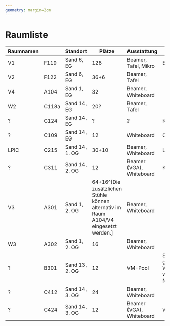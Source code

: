 ```yaml
---
geometry: margin=2cm
---
```



Raumliste
=========


| **Raumnamen** | | **Standort**  |**Plätze**| **Ausstattung**           | **Verwendung**           |
|---------|-------|---------------|----------|---------------------------|--------------------------|
| V1      |F119   |Sand 6, EG     |128       | Beamer, Tafel, Mikro      | Eröffnung und Abschluss   |
| V2      |F122   |Sand 6, EG     |36+6      | Beamer, Tafel             |      |
| V4      |A104   |Sand 1, EG     |32        | Beamer, Whiteboard        |     |
| W2      |C118a  |Sand 14, EG    |20?       | Beamer, Tafel             |     |
| ?       |C124   |Sand 14, EG    |?         | ?                         | Keine Ahnung              |
| ?       |C109   |Sand 14, EG    |12        | Whiteboard                | Orga- bzw. Rezeption      |
| LPIC    |C215   |Sand 14, 1. OG |30+10     | Beamer, Whiteboard        | LPIC-Prüfungen            |
| ?       |C311   |Sand 14, 2. OG |12        | Beamer (VGA), Whiteboard  | Kleiner Workshopraum      |
| V3      |A301   |Sand 1, 2. OG  |64+16^[Die zusätzlichen Stühle können alternativ im Raum A104/V4 eingesetzt werden.] | Beamer, Whiteboard        |    |
| W3      |A302   |Sand 1, 2. OG  |16        | Beamer, Whiteboard        |    |
| ?       |B301   |Sand 13, 2. OG |12        | VM-Pool                   | Sonderworkshopraum^[Kann ggf. für den Gentoo-Workshop verwendet werden. Keine allgemeine Nutzung möglich.]    |
| ?       |C412   |Sand 14, 3. OG |24        | Beamer, Whiteboard        |    |
| ?       |C424   |Sand 14, 3. OG |12        | Beamer (VGA), Whiteboard  | Workshopraum    |

